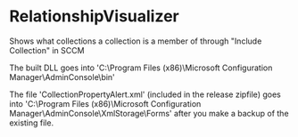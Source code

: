 # RelationshipVisualizer

Shows what collections a collection is a member of through "Include Collection" in SCCM


The built DLL goes into 'C:\Program Files (x86)\Microsoft Configuration Manager\AdminConsole\bin'

The file 'CollectionPropertyAlert.xml' (included in the release zipfile) goes into 'C:\Program Files (x86)\Microsoft Configuration Manager\AdminConsole\XmlStorage\Forms' after you make a backup of the existing file.